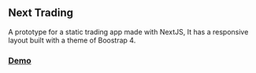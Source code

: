 ## Next Trading
A prototype for a static trading app made with NextJS, It has a responsive layout built with a theme of Boostrap 4. 

### [Demo](https://next-trading.netlify.com)
